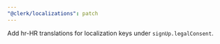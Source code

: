 ```yaml
---
"@clerk/localizations": patch
---
```


Add hr-HR translations for localization keys under `signUp.legalConsent`.
